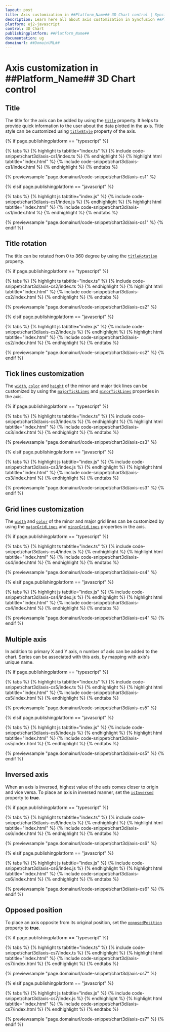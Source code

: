 ```yaml
---
layout: post
title: Axis customization in ##Platform_Name## 3D Chart control | Syncfusion
description: Learn here all about axis customization in Syncfusion ##Platform_Name## 3D Chart control of Syncfusion Essential JS 2 and more.
platform: ej2-javascript
control: 3D Chart
publishingplatform: ##Platform_Name##
documentation: ug
domainurl: ##DomainURL##
---
```


# Axis customization in ##Platform_Name## 3D Chart control

## Title

The title for the axis can be added by using the [`title`](../api/chart3d/axis3D/#title) property. It helps to provide quick information to the user about the data plotted in the axis. Title style can be customized using [`titleStyle`](../api/chart3d/axis3D/#titlestyle) property of the axis.

{% if page.publishingplatform == "typescript" %}

{% tabs %}
{% highlight ts tabtitle="index.ts" %}
{% include code-snippet/chart3d/axis-cs1/index.ts %}
{% endhighlight %}
{% highlight html tabtitle="index.html" %}
{% include code-snippet/chart3d/axis-cs1/index.html %}
{% endhighlight %}
{% endtabs %}
        
{% previewsample "page.domainurl/code-snippet/chart3d/axis-cs1" %}

{% elsif page.publishingplatform == "javascript" %}

{% tabs %}
{% highlight js tabtitle="index.js" %}
{% include code-snippet/chart3d/axis-cs1/index.js %}
{% endhighlight %}
{% highlight html tabtitle="index.html" %}
{% include code-snippet/chart3d/axis-cs1/index.html %}
{% endhighlight %}
{% endtabs %}

{% previewsample "page.domainurl/code-snippet/chart3d/axis-cs1" %}
{% endif %}

## Title rotation

The title can be rotated from 0 to 360 degree by using the [`titleRotation`](../api/chart3d/axis3D/#titlerotation) property.

{% if page.publishingplatform == "typescript" %}

{% tabs %}
{% highlight ts tabtitle="index.ts" %}
{% include code-snippet/chart3d/axis-cs2/index.ts %}
{% endhighlight %}
{% highlight html tabtitle="index.html" %}
{% include code-snippet/chart3d/axis-cs2/index.html %}
{% endhighlight %}
{% endtabs %}
        
{% previewsample "page.domainurl/code-snippet/chart3d/axis-cs2" %}

{% elsif page.publishingplatform == "javascript" %}

{% tabs %}
{% highlight js tabtitle="index.js" %}
{% include code-snippet/chart3d/axis-cs2/index.js %}
{% endhighlight %}
{% highlight html tabtitle="index.html" %}
{% include code-snippet/chart3d/axis-cs2/index.html %}
{% endhighlight %}
{% endtabs %}

{% previewsample "page.domainurl/code-snippet/chart3d/axis-cs2" %}
{% endif %}

## Tick lines customization

The [`width`](../api/chart3d/majorTickModel/#width), [`color`](../api/chart3d/majorTickModel/#color) and [`height`](../api/chart3d/majorTickModel/#height) of the minor and major tick lines can be customized by using the [`majorTickLines`](../api/chart3d/axis3D/#majorticklines) and [`minorTickLines`](../api/chart3d/axis3D/#minorticklines) properties in the axis.

{% if page.publishingplatform == "typescript" %}

{% tabs %}
{% highlight ts tabtitle="index.ts" %}
{% include code-snippet/chart3d/axis-cs3/index.ts %}
{% endhighlight %}
{% highlight html tabtitle="index.html" %}
{% include code-snippet/chart3d/axis-cs3/index.html %}
{% endhighlight %}
{% endtabs %}
        
{% previewsample "page.domainurl/code-snippet/chart3d/axis-cs3" %}

{% elsif page.publishingplatform == "javascript" %}

{% tabs %}
{% highlight js tabtitle="index.js" %}
{% include code-snippet/chart3d/axis-cs3/index.js %}
{% endhighlight %}
{% highlight html tabtitle="index.html" %}
{% include code-snippet/chart3d/axis-cs3/index.html %}
{% endhighlight %}
{% endtabs %}

{% previewsample "page.domainurl/code-snippet/chart3d/axis-cs3" %}
{% endif %}

## Grid lines customization

The [`width`](../api/chart3d/majorGridModel/#width) and [`color`](../api/chart3d/majorGridModel/#color) of the minor and major grid lines can be customized by using the [`majorGridLines`](../api/chart3d/axis3D/#majorgridlines) and [`minorGridLines`](../api/chart3d/axis3D/#minorgridlines) properties in the axis.

{% if page.publishingplatform == "typescript" %}

{% tabs %}
{% highlight ts tabtitle="index.ts" %}
{% include code-snippet/chart3d/axis-cs4/index.ts %}
{% endhighlight %}
{% highlight html tabtitle="index.html" %}
{% include code-snippet/chart3d/axis-cs4/index.html %}
{% endhighlight %}
{% endtabs %}
        
{% previewsample "page.domainurl/code-snippet/chart3d/axis-cs4" %}

{% elsif page.publishingplatform == "javascript" %}

{% tabs %}
{% highlight js tabtitle="index.js" %}
{% include code-snippet/chart3d/axis-cs4/index.js %}
{% endhighlight %}
{% highlight html tabtitle="index.html" %}
{% include code-snippet/chart3d/axis-cs4/index.html %}
{% endhighlight %}
{% endtabs %}

{% previewsample "page.domainurl/code-snippet/chart3d/axis-cs4" %}
{% endif %}

## Multiple axis

In addition to primary X and Y axis, n number of axis can be added to the chart. Series can be associated with this axis, by mapping with axis's unique name.

{% if page.publishingplatform == "typescript" %}

{% tabs %}
{% highlight ts tabtitle="index.ts" %}
{% include code-snippet/chart3d/axis-cs5/index.ts %}
{% endhighlight %}
{% highlight html tabtitle="index.html" %}
{% include code-snippet/chart3d/axis-cs5/index.html %}
{% endhighlight %}
{% endtabs %}
        
{% previewsample "page.domainurl/code-snippet/chart3d/axis-cs5" %}

{% elsif page.publishingplatform == "javascript" %}

{% tabs %}
{% highlight js tabtitle="index.js" %}
{% include code-snippet/chart3d/axis-cs5/index.js %}
{% endhighlight %}
{% highlight html tabtitle="index.html" %}
{% include code-snippet/chart3d/axis-cs5/index.html %}
{% endhighlight %}
{% endtabs %}

{% previewsample "page.domainurl/code-snippet/chart3d/axis-cs5" %}
{% endif %}

## Inversed axis

<!-- markdownlint-disable MD033 -->

When an axis is inversed, highest value of the axis comes closer to origin and vice versa. To place an axis in inversed manner, set the [`isInversed`](../api/chart3d/axis3D/#isinversed) property to **true**.

{% if page.publishingplatform == "typescript" %}

{% tabs %}
{% highlight ts tabtitle="index.ts" %}
{% include code-snippet/chart3d/axis-cs6/index.ts %}
{% endhighlight %}
{% highlight html tabtitle="index.html" %}
{% include code-snippet/chart3d/axis-cs6/index.html %}
{% endhighlight %}
{% endtabs %}
        
{% previewsample "page.domainurl/code-snippet/chart3d/axis-cs6" %}

{% elsif page.publishingplatform == "javascript" %}

{% tabs %}
{% highlight js tabtitle="index.js" %}
{% include code-snippet/chart3d/axis-cs6/index.js %}
{% endhighlight %}
{% highlight html tabtitle="index.html" %}
{% include code-snippet/chart3d/axis-cs6/index.html %}
{% endhighlight %}
{% endtabs %}

{% previewsample "page.domainurl/code-snippet/chart3d/axis-cs6" %}
{% endif %}

## Opposed position

To place an axis opposite from its original position, set the [`opposedPosition`](../api/chart3d/axis3D/#opposedposition) property to **true**.

{% if page.publishingplatform == "typescript" %}

{% tabs %}
{% highlight ts tabtitle="index.ts" %}
{% include code-snippet/chart3d/axis-cs7/index.ts %}
{% endhighlight %}
{% highlight html tabtitle="index.html" %}
{% include code-snippet/chart3d/axis-cs7/index.html %}
{% endhighlight %}
{% endtabs %}
        
{% previewsample "page.domainurl/code-snippet/chart3d/axis-cs7" %}

{% elsif page.publishingplatform == "javascript" %}

{% tabs %}
{% highlight js tabtitle="index.js" %}
{% include code-snippet/chart3d/axis-cs7/index.js %}
{% endhighlight %}
{% highlight html tabtitle="index.html" %}
{% include code-snippet/chart3d/axis-cs7/index.html %}
{% endhighlight %}
{% endtabs %}

{% previewsample "page.domainurl/code-snippet/chart3d/axis-cs7" %}
{% endif %}
